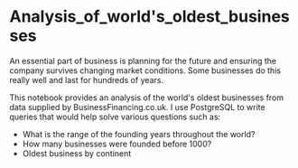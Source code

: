 # Analysis_of_world's_oldest_businesses
An essential part of business is planning for the future and ensuring the company survives changing market conditions. Some businesses do this really well and last for hundreds of years.

This notebook provides an analysis of the world's oldest businesses from data supplied by BusinessFinancing.co.uk. I use PostgreSQL to write queries that would help solve various questions such as:
*  What is the range of the founding years throughout the world?
*  How many businesses were founded before 1000?
*  Oldest business by continent
